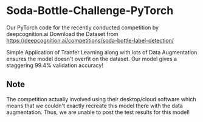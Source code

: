 # Soda-Bottle-Challenge-PyTorch
Our PyTorch code for the recently conducted competition by deepcognition.ai
Download the Dataset from https://deepcognition.ai/competitions/soda-bottle-label-detection/

Simple Application of Tranfer Learning along with lots of Data Augmentation ensures the model doesn't overfit on the dataset. Our model gives a staggering 99.4% validation accuracy!

## Note 
The competition actually involved using their desktop/cloud software which means that we couldn't exactly recreate this model there with the data augmentation. Thus, we are unable to post the test results for this model!

